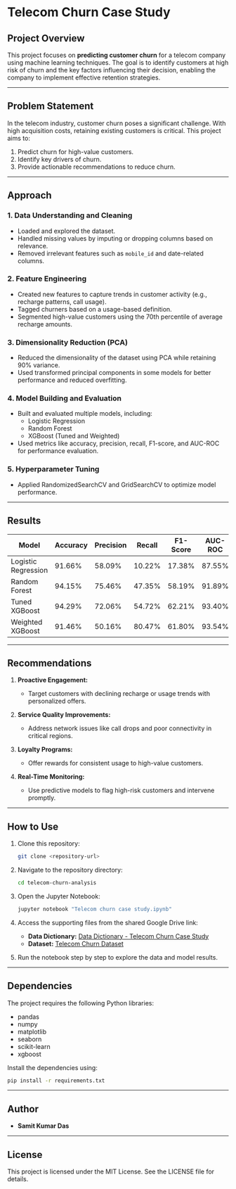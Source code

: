 # Telecom Churn Case Study

## Project Overview

This project focuses on **predicting customer churn** for a telecom company using machine learning techniques. The goal is to identify customers at high risk of churn and the key factors influencing their decision, enabling the company to implement effective retention strategies.

---

## Problem Statement

In the telecom industry, customer churn poses a significant challenge. With high acquisition costs, retaining existing customers is critical. This project aims to:

1. Predict churn for high-value customers.
2. Identify key drivers of churn.
3. Provide actionable recommendations to reduce churn.

---

## Approach

### 1. **Data Understanding and Cleaning**
- Loaded and explored the dataset.
- Handled missing values by imputing or dropping columns based on relevance.
- Removed irrelevant features such as `mobile_id` and date-related columns.

### 2. **Feature Engineering**
- Created new features to capture trends in customer activity (e.g., recharge patterns, call usage).
- Tagged churners based on a usage-based definition.
- Segmented high-value customers using the 70th percentile of average recharge amounts.

### 3. **Dimensionality Reduction (PCA)**
- Reduced the dimensionality of the dataset using PCA while retaining 90% variance.
- Used transformed principal components in some models for better performance and reduced overfitting.

### 4. **Model Building and Evaluation**
- Built and evaluated multiple models, including:
  - Logistic Regression
  - Random Forest
  - XGBoost (Tuned and Weighted)
- Used metrics like accuracy, precision, recall, F1-score, and AUC-ROC for performance evaluation.

### 5. **Hyperparameter Tuning**
- Applied RandomizedSearchCV and GridSearchCV to optimize model performance.

---

## Results

| **Model**              | **Accuracy** | **Precision** | **Recall** | **F1-Score** | **AUC-ROC** |
|-------------------------|--------------|---------------|------------|--------------|-------------|
| Logistic Regression     | 91.66%       | 58.09%        | 10.22%     | 17.38%       | 87.55%      |
| Random Forest           | 94.15%       | 75.46%        | 47.35%     | 58.19%       | 91.89%      |
| Tuned XGBoost           | 94.29%       | 72.06%        | 54.72%     | 62.21%       | 93.40%      |
| Weighted XGBoost        | 91.46%       | 50.16%        | 80.47%     | 61.80%       | 93.54%      |

---

## Recommendations

1. **Proactive Engagement:**
   - Target customers with declining recharge or usage trends with personalized offers.

2. **Service Quality Improvements:**
   - Address network issues like call drops and poor connectivity in critical regions.

3. **Loyalty Programs:**
   - Offer rewards for consistent usage to high-value customers.

4. **Real-Time Monitoring:**
   - Use predictive models to flag high-risk customers and intervene promptly.

---

## How to Use

1. Clone this repository:
   ```bash
   git clone <repository-url>
   ```

2. Navigate to the repository directory:
   ```bash
   cd telecom-churn-analysis
   ```

3. Open the Jupyter Notebook:
   ```bash
   jupyter notebook "Telecom churn case study.ipynb"
   ```

4. Access the supporting files from the shared Google Drive link:
   - **Data Dictionary:** [Data Dictionary - Telecom Churn Case Study](https://drive.google.com/drive/folders/1Rw8YbgSz8JKtA1p0MTIohn_YHYCygBAl?usp=sharing)
   - **Dataset:** [Telecom Churn Dataset](https://drive.google.com/drive/folders/1Rw8YbgSz8JKtA1p0MTIohn_YHYCygBAl?usp=sharing)

5. Run the notebook step by step to explore the data and model results.

---

## Dependencies

The project requires the following Python libraries:
- pandas
- numpy
- matplotlib
- seaborn
- scikit-learn
- xgboost

Install the dependencies using:
```bash
pip install -r requirements.txt
```

---

## Author

- **Samit Kumar Das**

---

## License

This project is licensed under the MIT License. See the LICENSE file for details.
